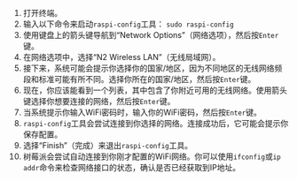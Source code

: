 1. 打开终端。
2. 输入以下命令来启动`raspi-config`工具：
    `sudo raspi-config`
3. 使用键盘上的箭头键导航到“Network Options”（网络选项），然后按`Enter`键。
4. 在网络选项中，选择“N2 Wireless LAN”（无线局域网）。
5. 接下来，系统可能会提示你选择你的国家/地区，因为不同地区的无线网络频段和标准可能有所不同。选择你所在的国家/地区，然后按`Enter`键。
6. 现在，你应该能看到一个列表，其中包含了你附近可用的无线网络。使用箭头键选择你想要连接的网络，然后按`Enter`键。
7. 当系统提示你输入WiFi密码时，输入你的WiFi密码，然后按`Enter`键。
8. `raspi-config`工具会尝试连接到你选择的网络。连接成功后，它可能会提示你保存配置。
9. 选择“Finish”（完成）来退出`raspi-config`工具。
10. 树莓派会尝试自动连接到你刚才配置的WiFi网络。你可以使用`ifconfig`或`ip addr`命令来检查网络接口的状态，确认是否已经获取到IP地址。